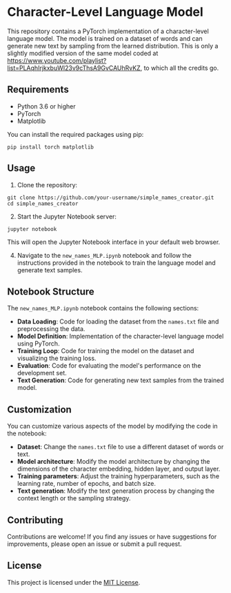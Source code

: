 # Character-Level Language Model

This repository contains a PyTorch implementation of a character-level language model. The model is trained on a dataset of words and can generate new text by sampling from the learned distribution.
This is only a slightly modified version of the same model coded at https://www.youtube.com/playlist?list=PLAqhIrjkxbuWI23v9cThsA9GvCAUhRvKZ, to which all the credits go.

## Requirements

- Python 3.6 or higher
- PyTorch
- Matplotlib

You can install the required packages using pip:

```
pip install torch matplotlib
```

## Usage

1. Clone the repository:

```
git clone https://github.com/your-username/simple_names_creator.git
cd simple_names_creator
```

2. Start the Jupyter Notebook server:
```
jupyter notebook
```
This will open the Jupyter Notebook interface in your default web browser.

4. Navigate to the `new_names_MLP.ipynb` notebook and follow the instructions provided in the notebook to train the language model and generate text samples.

## Notebook Structure

The `new_names_MLP.ipynb` notebook contains the following sections:

- **Data Loading**: Code for loading the dataset from the `names.txt` file and preprocessing the data.
- **Model Definition**: Implementation of the character-level language model using PyTorch.
- **Training Loop**: Code for training the model on the dataset and visualizing the training loss.
- **Evaluation**: Code for evaluating the model's performance on the development set.
- **Text Generation**: Code for generating new text samples from the trained model.

## Customization

You can customize various aspects of the model by modifying the code in the notebook:

- **Dataset**: Change the `names.txt` file to use a different dataset of words or text.
- **Model architecture**: Modify the model architecture by changing the dimensions of the character embedding, hidden layer, and output layer.
- **Training parameters**: Adjust the training hyperparameters, such as the learning rate, number of epochs, and batch size.
- **Text generation**: Modify the text generation process by changing the context length or the sampling strategy.

## Contributing

Contributions are welcome! If you find any issues or have suggestions for improvements, please open an issue or submit a pull request.

## License

This project is licensed under the [MIT License](LICENSE).
